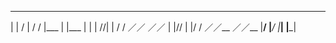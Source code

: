  _    __     _  _____    _____
| |  /  |  / / |___  |  |___  |
| | //| | / /     ／／      ／／
| |// | |/ /     ／／__    ／／__
|__/  |___/     |_____|  |_____|